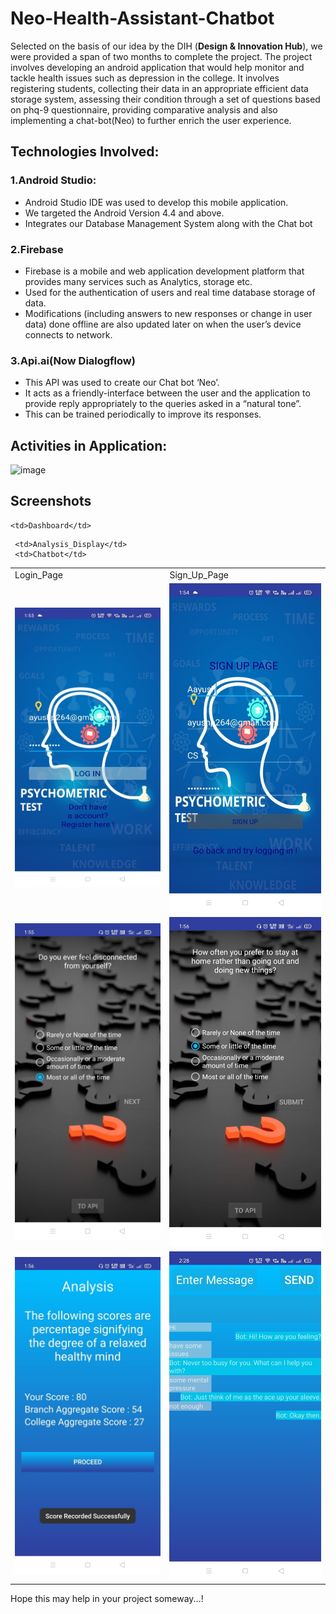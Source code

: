 # Neo-Health-Assistant-Chatbot

Selected on the basis of our idea by the DIH (**Design & Innovation Hub**), we were provided a span of two months to complete the project.
The project involves developing an android application that would help monitor and tackle health issues such as depression in the college. It involves registering students, collecting their data in an appropriate efficient data storage system, assessing their condition through a set of questions based on phq-9 questionnaire, providing comparative analysis and also implementing a chat-bot(Neo) to further enrich the user experience.

## Technologies Involved:

### 1.**Android Studio**:
  - Android Studio IDE was used to develop this mobile application.
  - We targeted the Android Version 4.4 and above.
  - Integrates our Database Management System along with the Chat bot

### 2.**Firebase**
  - Firebase is a mobile and web application development platform that provides many services such as Analytics, storage etc.
  - Used for the authentication of users and real time database storage of data.
  - Modifications (including answers to new responses or change in user data) done offline are also updated later on when the user’s           device connects to network.

### 3.**Api.ai(Now Dialogflow)**
  - This API was used to create our Chat bot ‘Neo’. 
  - It acts as a friendly-interface between the user and the application to provide reply appropriately to the queries asked in a “natural     tone”.
  - This can be trained periodically to improve its responses. 


## Activities in Application:
![image](https://user-images.githubusercontent.com/27979116/44275678-0a1dfe80-a263-11e8-9c2c-e69bc6e8f81f.png)

## Screenshots
<table>
    <td>Login_Page</td>
     <td>Sign_Up_Page</td>
  
  <tr>
    <td><img src="Demo_look/Web_look_1.jpg" width="400"></td>
    <td><img src="Demo_look/Web_look_2.jpg" width="400"></td>
  </tr>
  
    <td>Dashboard</td>
  
  <tr>
    <td><img src="Demo_look/Web_look_3.jpg" width="400"></td>
    <td><img src="Demo_look/Web_look_4.jpg" width="400"></td>
  </tr>
    
   
     <td>Analysis_Display</td>
     <td>Chatbot</td>
  
  <tr>
    <td><img src="Demo_look/Web_look_5.jpg" width="400"></td>
    <td><img src="Demo_look/Web_look_6.jpg" width="400"></td>
  </tr>
  
</table>

Hope this may help in your project someway...!

### 
